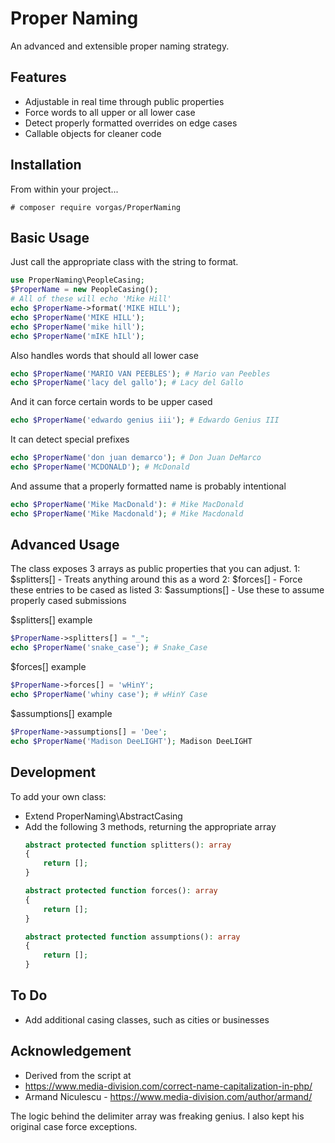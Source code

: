 # Proper Naming
An advanced and extensible proper naming strategy.

Features
--------
- Adjustable in real time through public properties
- Force words to all upper or all lower case
- Detect properly formatted overrides on edge cases
- Callable objects for cleaner code

Installation
------------
From within your project...
```shell
# composer require vorgas/ProperNaming
```

Basic Usage
-----------
Just call the appropriate class with the string to format.
```php
use ProperNaming\PeopleCasing;
$ProperName = new PeopleCasing();
# All of these will echo 'Mike Hill'
echo $ProperName->format('MIKE HILL');
echo $ProperName('MIKE HILL');
echo $ProperName('mike hill');
echo $ProperName('mIKE hILl');
```
Also handles words that should all lower case
```php
echo $ProperName('MARIO VAN PEEBLES'); # Mario van Peebles
echo $ProperName('lacy del gallo'); # Lacy del Gallo
```

And it can force certain words to be upper cased
```php
echo $ProperName('edwardo genius iii'); # Edwardo Genius III
```

It can detect special prefixes
```php
echo $ProperName('don juan demarco'); # Don Juan DeMarco
echo $ProperName('MCDONALD'); # McDonald
```

And assume that a properly formatted name is probably intentional
```php
echo $ProperName('Mike MacDonald'): # Mike MacDonald
echo $ProperName('Mike Macdonald'); # Mike Macdonald
```
Advanced Usage
--------------
The class exposes 3 arrays as public properties that you can adjust.
 1: $splitters[] - Treats anything around this as a word
 2: $forces[] - Force these entries to be cased as listed
 3: $assumptions[] - Use these to assume properly cased submissions

$splitters[] example
```php
$ProperName->splitters[] = "_";
echo $ProperName('snake_case'); # Snake_Case
```

$forces[] example
```php
$ProperName->forces[] = 'wHinY';
echo $ProperName('whiny case'); # wHinY Case
```

$assumptions[] example
```php
$ProperName->assumptions[] = 'Dee';
echo $ProperName('Madison DeeLIGHT'); Madison DeeLIGHT
```

Development
-----------
To add your own class:
 - Extend ProperNaming\AbstractCasing
 - Add the following 3 methods, returning the appropriate array
   ```php
   abstract protected function splitters(): array 
   { 
       return [];
   }
   
   abstract protected function forces(): array
   {
       return [];
   }
   
   abstract protected function assumptions(): array
   {
       return [];
   }   
   ```
To Do
-----
* Add additional casing classes, such as cities or businesses

Acknowledgement
---------------
 * Derived from the script at
 * https://www.media-division.com/correct-name-capitalization-in-php/
 * Armand Niculescu - https://www.media-division.com/author/armand/

The logic behind the delimiter array was freaking genius. I also kept his 
original case force exceptions.